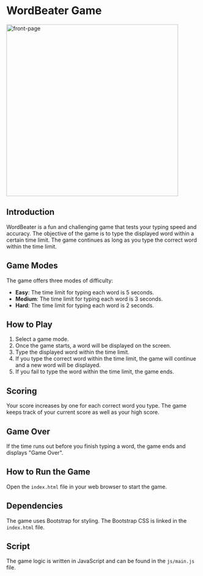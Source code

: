# WordBeater Game
<img width="449" alt="front-page" src="https://github.com/gunmentoy/js-speedtype/assets/91754275/52c35ee7-51b0-4b6f-9a35-d9feadb7892a">

## Introduction
WordBeater is a fun and challenging game that tests your typing speed and accuracy. The objective of the game is to type the displayed word within a certain time limit. The game continues as long as you type the correct word within the time limit.

## Game Modes
The game offers three modes of difficulty:
- **Easy**: The time limit for typing each word is 5 seconds.
- **Medium**: The time limit for typing each word is 3 seconds.
- **Hard**: The time limit for typing each word is 2 seconds.

## How to Play
1. Select a game mode.
2. Once the game starts, a word will be displayed on the screen.
3. Type the displayed word within the time limit.
4. If you type the correct word within the time limit, the game will continue and a new word will be displayed.
5. If you fail to type the word within the time limit, the game ends.

## Scoring
Your score increases by one for each correct word you type. The game keeps track of your current score as well as your high score.

## Game Over
If the time runs out before you finish typing a word, the game ends and displays "Game Over".

## How to Run the Game
Open the `index.html` file in your web browser to start the game.

## Dependencies
The game uses Bootstrap for styling. The Bootstrap CSS is linked in the `index.html` file.

## Script
The game logic is written in JavaScript and can be found in the `js/main.js` file.
